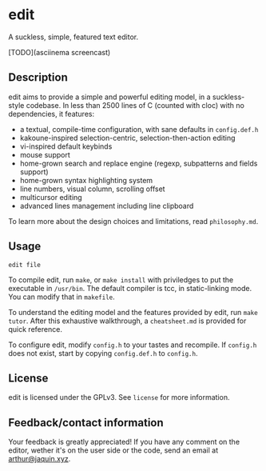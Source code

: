 # edit

A suckless, simple, featured text editor.

[TODO](asciinema screencast)


## Description

edit aims to provide a simple and powerful editing model, in a suckless-style
codebase. In less than 2500 lines of C (counted with cloc) with no dependencies,
it features:

* a textual, compile-time configuration, with sane defaults in `config.def.h`
* kakoune-inspired selection-centric, selection-then-action editing
* vi-inspired default keybinds
* mouse support
* home-grown search and replace engine (regexp, subpatterns and fields support)
* home-grown syntax highlighting system
* line numbers, visual column, scrolling offset
* multicursor editing
* advanced lines management including line clipboard

To learn more about the design choices and limitations, read `philosophy.md`.


## Usage

    edit file

To compile edit, run `make`, or `make install` with priviledges to put the
executable in `/usr/bin`. The default compiler is tcc, in static-linking mode.
You can modify that in `makefile`.

To understand the editing model and the features provided by edit, run
`make tutor`. After this exhaustive walkthrough, a `cheatsheet.md` is provided
for quick reference.

To configure edit, modify `config.h` to your tastes and recompile. If `config.h`
does not exist, start by copying `config.def.h` to `config.h`.


## License

edit is licensed under the GPLv3. See `license` for more information.


## Feedback/contact information

Your feedback is greatly appreciated! If you have any comment on the editor,
wether it's on the user side or the code, send an email at arthur@jaquin.xyz.
